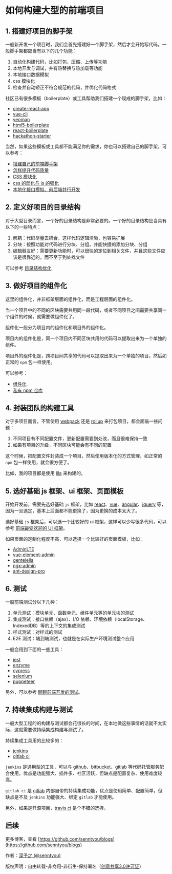 # 如何构建大型的前端项目

## 1. 搭建好项目的脚手架

一般新开发一个项目时，我们会首先搭建好一个脚手架，然后才会开始写代码。一般脚手架都应当有以下的几个功能：

1. 自动化构建代码，比如打包、压缩、上传等功能
2. 本地开发与调试，并有热替换与热加载等功能
3. 本地接口数据模拟
4. css 模块化
5. 检查并自动矫正不符合规范的代码，并优化代码格式

社区已有很多模板（boilerplate）或工具帮助我们搭建一个现成的脚手架，比如：

- [create-react-app](https://github.com/facebook/create-react-app)
- [vue-cli](https://github.com/vuejs/vue-cli)
- [yeoman](http://yeoman.io/)
- [html5-boilerplate](https://github.com/h5bp/html5-boilerplate)
- [react-boilerplate](https://github.com/react-boilerplate/react-boilerplate)
- [hackathon-starter](https://github.com/sahat/hackathon-starter)

当然，如果这些模板或工具都不能满足你的需求，你也可以搭建自己的脚手架，可以参考：

- [搭建自己的前端脚手架](../advanced/22.md)
- [怎样提升代码质量](../advanced/12.md)
- [CSS 模块化](../advanced/10.md)
- [css 的弱化与 js 的强化](../advanced/21.md)
- [本地化接口模拟、前后端并行开发](../advanced/2.md)

## 2. 定义好项目的目录结构

对于大型目录而言，一个好的目录结构是非常必要的。一个好的目录结构应当具有以下的一些特点：

1. 解耦：代码尽量去耦合，这样代码逻辑清晰，也容易扩展
2. 分块：按照功能对代码进行分块、分组，并能快捷的添加分块、分组 
3. 编辑器友好：需要更新功能时，可以很快的定位到相关文件，并且这些文件应该是很靠近的，而不至于到处找文件

可以参考 [目录结构优化](../advanced/11.md)

## 3. 做好项目的组件化

这里的组件化，并非框架层面的组件化，而是工程层面的组件化。

当一个项目中的不同的区块需要共用同一段代码，或者不同项目之间需要共享同一个组件的时候，就需要做组件化了。

组件化一般分为项目内的组件化和项目外的组件化。

项目内的组件化是，同一个项目内不同区块共用的代码可以提取出来为一个单独的组件。

项目外的组件化是，跨项目间共享的代码可以提取出来为一个单独的项目，然后如正常的 `npm` 包一样使用。

可以参考：

- [组件化](../advanced/6.md)
- [私有 npm 仓库](../advanced/7.md)

## 4. 封装团队的构建工具

对于多项目而言，不管使用 [webpack](https://github.com/webpack/webpack) 还是 [rollup](https://github.com/rollup/rollup) 来打包项目，都会面临一些问题：

1. 不同项目有不同配置文件，更新配置需要到处改，而且很难保持一致
2. 如果有项目的升级，不同区块可能会有不同的配置

这个时候，把配置文件封装成一个项目，然后使用版本化的方式管理，如正常的 `npm` 包一样使用，就会很方便了。

比如，我的项目都是使用 [lila](https://github.com/senntyou/lila) 来构建的。

## 5. 选好基础 js 框架、ui 框架、页面模板

开始开发前，需要先选好基础 `js` 框架，比如 [react](https://github.com/facebook/react)、[vue](https://github.com/vuejs/vue)、[angular](https://github.com/angular/angular)、[jquery](https://github.com/jquery/jquery) 等，因为一旦选定，基本上后面都不能更换了，因为更换的成本太大了。

选好基础 `js` 框架后，可以选一个比较好的 ui 框架，这样可以少写很多代码，可以参考 [前端最受欢迎的 UI 框架](../intro/1.md)。

如果页面的定制化程度不高，可以选择一个比较好的页面模板，比如：

- [AdminLTE](https://github.com/almasaeed2010/AdminLTE)
- [vue-element-admin](https://github.com/PanJiaChen/vue-element-admin)
- [gentelella](https://github.com/puikinsh/gentelella)
- [ngx-admin](https://github.com/akveo/ngx-admin)
- [ant-design-pro](https://github.com/ant-design/ant-design-pro)

## 6. 测试

一般前端测试分以下几种：

1. 单元测试：模块单元、函数单元、组件单元等的单元块的测试
2. 集成测试：接口依赖（ajax）、I/O 依赖、环境依赖（localStorage、IndexedDB）等的上下文的集成测试
3. 样式测试：对样式的测试
4. E2E 测试：端到端测试，也就是在实际生产环境测试整个应用

一般会用到下面的一些工具：

- [jest](https://github.com/facebook/jest)
- [enzyme](https://github.com/airbnb/enzyme)
- [cypress](https://github.com/cypress-io/cypress)
- [selenium](https://github.com/SeleniumHQ/selenium)
- [puppeteer](https://github.com/GoogleChrome/puppeteer)

另外，可以参考 [聊聊前端开发的测试](https://www.jianshu.com/p/1b99af371e66)。

## 7. 持续集成构建与测试

一般大型工程的的构建与测试都会花很长的时间，在本地做这些事情的话就不太实际，这就需要做持续集成构建与测试了。

持续集成工具用的比较多的：

- [jenkins](https://jenkins.io/)
- [gitlab ci](https://docs.gitlab.com/ee/ci/)

`jenkins` 是通用型的工具，可以与 [github](https://github.com)、[bitbucket](https://bitbucket.org/)、[gitlab](https://about.gitlab.com/) 等代码托管服务配合使用，优点是功能强大、插件多、社区活跃，但缺点是配置复杂、使用难度较高。

`gitlab ci` 是 [gitlab](https://about.gitlab.com/) 内部自带的持续集成功能，优点是使用简单、配置简单，但缺点是不及 `jenkins` 功能强大、绑定 `gitlab` 才能使用。

另外，如果是开源项目，[travis ci](https://www.travis-ci.org/) 是个不错的选择。

## 后续

更多博客，查看 [https://github.com/senntyou/blogs](https://github.com/senntyou/blogs)

作者：[深予之 (@senntyou)](https://github.com/senntyou)

版权声明：自由转载-非商用-非衍生-保持署名（[创意共享3.0许可证](https://creativecommons.org/licenses/by-nc-nd/3.0/deed.zh)）
